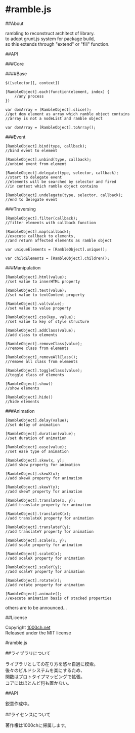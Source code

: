 #ramble.js
======

##About

rambling to reconstruct architect of library.  
to adopt grunt.js system for package build,  
so this extends through "extend" or "fill" function.  

##API

###Core

####Base

    $([selector][, context])
    
    [RambleObject].each(function(element, index) {
    	//any process
    })
    
    var domArray = [RambleObject].slice();
    //get dom element as array which ramble object contains
    //array is not a nodeList and ramble object
    
    var domArray = [RambleObject].toArray();

###Event

    [RambleObject].bind(type, callback);
    //bind event to element
    
    [RambleObject].unbind(type, callback);
    //unbind event from element
    
    [RambleObject].delegate(type, selector, callback);
    //start to delegate event
    //elements will be searched by selector and fired 
    //in context which ramble object contains
    
    [RambleObject].undelegate(type, selector, callback);
    //end to delegate event

###Traversing

    [RambleObject].filter(callback);
    //filter elements with callback function
    
    [RambleObject].map(callback);
    //execute callback to elements,
    //and return affected elements as ramble object
    
    var uniqueElements = [RambleObject].unique();
    
    var childElements = [RambleObject].children();

###Manipulation

    [RambleObject].html(value);
    //set value to innerHTML property
    
    [RambleObject].text(value);
    //set value to textContent property
    
    [RambleObject].val(value);
    //set value to value property
    
    [RambleObject].css(key, value);
    //set value to key of style structure
    
    [RambleObject].addClass(value);
    //add class to elements
    
    [RambleObject].removeClass(value);
    //remove class from elements
    
    [RambleObject].removeAllClass();
    //remove all class from elements
    
    [RambleObject].toggleClass(value);
    //toggle class of elements
    
    [RambleObject].show()
    //show elements
    
    [RambleObject].hide()
    //hide elements


###Animation

    [RambleObject].delay(value);
    //set delay of animation
    
    [RambleObject].duration(value);
    //set duration of animation
    
    [RambleObject].ease(value);
    //set ease type of animation
    
    [RambleObject].skew(x, y);
    //add skew property for animation
    
    [RambleObject].skewX(x);
    //add skewX property for animation
    
    [RambleObject].skewY(y);
    //add skewY property for animation
    
    [RambleObject].translate(x, y);
    //add translate property for animation
    
    [RambleObject].translateX(x);
    //add translateX property for animation
    
    [RambleObject].translateY(y);
    //add translateY property for animation
    
    [RambleObject].scale(x, y);
    //add scale property for animation
    
    [RambleObject].scaleX(x);
    //add scaleX property for animation
    
    [RambleObject].scaleY(y);
    //add scaleY property for animation
    
    [RambleObject].rotate(n);
    //add rotate property for animation
    
    [RambleObject].animate();
    //execute animation basis of stacked properties

others are to be announced...

##License

Copyright [1000ch.net](http://1000ch.net/)  
Released under the MIT license  

#ramble.js

##ライブラリについて

ライブラリとしての在り方を悠々自適に模索。  
後々のビルドシステムを楽にするため、  
関数はプロトタイプマッピングで拡張。  
コアにはほとんど何も置かない。  

##API

鋭意作成中。

##ライセンスについて

著作権は1000chに帰属します。  